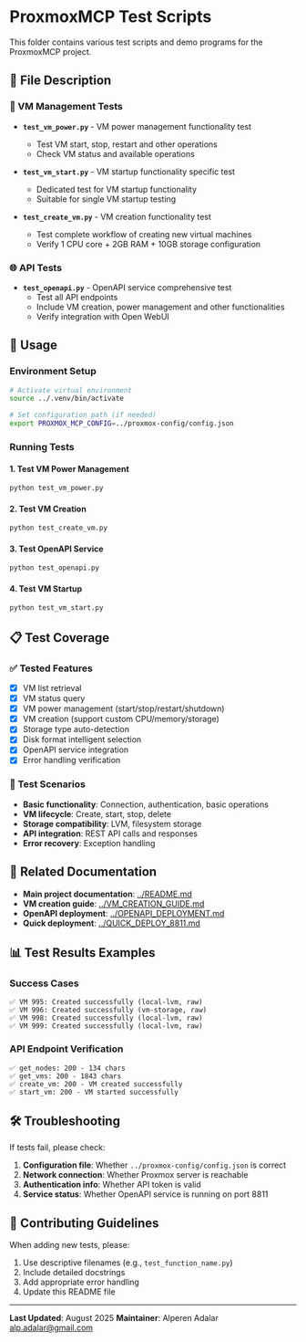 # ProxmoxMCP Test Scripts

This folder contains various test scripts and demo programs for the ProxmoxMCP project.

## 📁 File Description

### 🔧 VM Management Tests
- **`test_vm_power.py`** - VM power management functionality test
  - Test VM start, stop, restart and other operations
  - Check VM status and available operations

- **`test_vm_start.py`** - VM startup functionality specific test
  - Dedicated test for VM startup functionality
  - Suitable for single VM startup testing

- **`test_create_vm.py`** - VM creation functionality test
  - Test complete workflow of creating new virtual machines
  - Verify 1 CPU core + 2GB RAM + 10GB storage configuration

### 🌐 API Tests
- **`test_openapi.py`** - OpenAPI service comprehensive test
  - Test all API endpoints
  - Include VM creation, power management and other functionalities
  - Verify integration with Open WebUI

## 🚀 Usage

### Environment Setup
```bash
# Activate virtual environment
source ../.venv/bin/activate

# Set configuration path (if needed)
export PROXMOX_MCP_CONFIG=../proxmox-config/config.json
```

### Running Tests

#### 1. Test VM Power Management
```bash
python test_vm_power.py
```

#### 2. Test VM Creation
```bash
python test_create_vm.py
```

#### 3. Test OpenAPI Service
```bash
python test_openapi.py
```

#### 4. Test VM Startup
```bash
python test_vm_start.py
```

## 📋 Test Coverage

### ✅ Tested Features
- [x] VM list retrieval
- [x] VM status query
- [x] VM power management (start/stop/restart/shutdown)
- [x] VM creation (support custom CPU/memory/storage)
- [x] Storage type auto-detection
- [x] Disk format intelligent selection
- [x] OpenAPI service integration
- [x] Error handling verification

### 🎯 Test Scenarios
- **Basic functionality**: Connection, authentication, basic operations
- **VM lifecycle**: Create, start, stop, delete
- **Storage compatibility**: LVM, filesystem storage
- **API integration**: REST API calls and responses
- **Error recovery**: Exception handling

## 🔗 Related Documentation

- **Main project documentation**: [../README.md](../README.md)
- **VM creation guide**: [../VM_CREATION_GUIDE.md](../VM_CREATION_GUIDE.md)
- **OpenAPI deployment**: [../OPENAPI_DEPLOYMENT.md](../OPENAPI_DEPLOYMENT.md)
- **Quick deployment**: [../QUICK_DEPLOY_8811.md](../QUICK_DEPLOY_8811.md)

## 📊 Test Results Examples

### Success Cases
```
✅ VM 995: Created successfully (local-lvm, raw)
✅ VM 996: Created successfully (vm-storage, raw)  
✅ VM 998: Created successfully (local-lvm, raw)
✅ VM 999: Created successfully (local-lvm, raw)
```

### API Endpoint Verification
```
✅ get_nodes: 200 - 134 chars
✅ get_vms: 200 - 1843 chars
✅ create_vm: 200 - VM created successfully
✅ start_vm: 200 - VM started successfully
```

## 🛠️ Troubleshooting

If tests fail, please check:

1. **Configuration file**: Whether `../proxmox-config/config.json` is correct
2. **Network connection**: Whether Proxmox server is reachable
3. **Authentication info**: Whether API token is valid
4. **Service status**: Whether OpenAPI service is running on port 8811

## 📝 Contributing Guidelines

When adding new tests, please:

1. Use descriptive filenames (e.g., `test_function_name.py`)
2. Include detailed docstrings
3. Add appropriate error handling
4. Update this README file

---

**Last Updated**: August 2025
**Maintainer**: Alperen Adalar <alp.adalar@gmail.com>